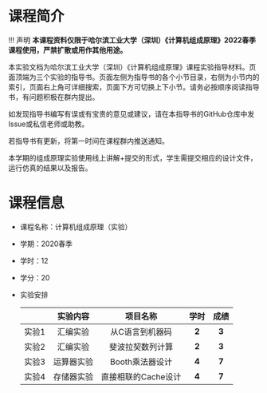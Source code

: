 # 课程简介

!!! 声明
    **本课程资料仅限于哈尔滨工业大学（深圳）《计算机组成原理》2022春季课程使用，严禁扩散或用作其他用途。**

本实验文档为哈尔滨工业大学（深圳）《计算机组成原理》课程实验指导材料。页面顶端为三个实验的指导书。页面左侧为指导书的各个小节目录，右侧为小节内的索引，页面右上角可详细搜索，页面下方可切换上下小节。请务必按顺序阅读指导书，有问题积极在群内提出。

如发现指导书编写有误或有宝贵的意见或建议，请在本指导书的GitHub仓库中发Issue或私信老师或助教。

若指导书有更新，将第一时间在课程群内推送通知。

本学期的组成原理实验使用线上讲解+提交的形式，学生需提交相应的设计文件，运行仿真的结果以及报告。




# 课程信息

- 课程名称：计算机组成原理（实验）

- 学期：2020春季

- 学时：12

- 学分：20

- 实验安排

  |       |  实验内容  |      项目名称       | 学时  | 成绩  |
  | :---: | :--------: | :-----------------: | :---: | :---: |
  | 实验1 |  汇编实验  |   从C语言到机器码   | **2** | **3** |
  | 实验2 |  汇编实验  |  斐波拉契数列计算   | **2** | **3** |
  | 实验3 | 运算器实验 |   Booth乘法器设计   | **4** | **7** |
  | 实验4 | 存储器实验 | 直接相联的Cache设计 | **4** | **7** |
